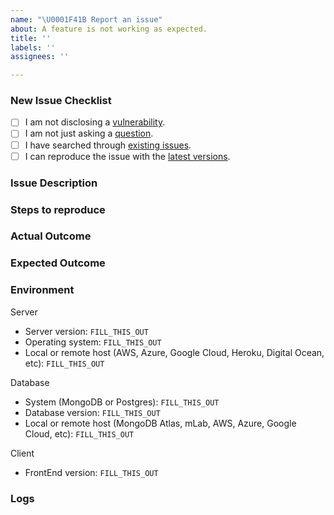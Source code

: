 ```yaml
---
name: "\U0001F41B Report an issue"
about: A feature is not working as expected.
title: ''
labels: ''
assignees: ''

---
```


### New Issue Checklist
<!-- Please check the following boxes [ ] -> [x] before submitting your issue. Click the "Preview" tab for better readability. Thanks for reporting this issue! -->

- [ ] I am not disclosing a [vulnerability](https://github.com/GoPlan-Finance/GoPlan-app/blob/master/SECURITY.md).
- [ ] I am not just asking a [question](https://github.com/GoPlan-Finance/GoPlan-app/blob/master/SUPPORT.md).
- [ ] I have searched through [existing issues](https://github.com/GoPlan-Finance/GoPlan-app/issues).
- [ ] I can reproduce the issue with the [latest versions](https://github.com/GoPlan-Finance/GoPlan-app/releases). <!-- We don't investigate issues for outdated releases. -->

### Issue Description
<!-- What is the specific issue? -->

### Steps to reproduce
<!-- How can someone else reproduce the issue? -->

### Actual Outcome
<!-- What outcome, for example query result, did you get? -->

### Expected Outcome
<!-- What outcome, for example query result, did you expect? -->

###  Environment
<!-- Be specific with versions, don't use "latest" or semver ranges like "~x.y.z" or "^x.y.z". -->

Server
- Server version: `FILL_THIS_OUT`
- Operating system: `FILL_THIS_OUT`
- Local or remote host (AWS, Azure, Google Cloud, Heroku, Digital Ocean, etc): `FILL_THIS_OUT`

Database
- System (MongoDB or Postgres): `FILL_THIS_OUT`
- Database version: `FILL_THIS_OUT`
- Local or remote host (MongoDB Atlas, mLab, AWS, Azure, Google Cloud, etc): `FILL_THIS_OUT`

Client
- FrontEnd version: `FILL_THIS_OUT`

### Logs
<!-- Include relevant logs here. Turn on additional logging by configuring VERBOSE=1 in your environment. -->
